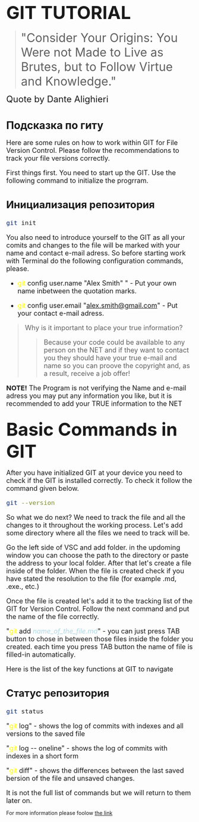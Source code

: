 # <font size = 15>GIT TUTORIAL </font> 

><font size = 6>"Consider Your Origins: You Were not Made to Live as Brutes, but to Follow Virtue and Knowledge."</font>

<font size = 5> Quote by Dante Alighieri </font>

# Подсказка по гиту

<font size = 4>Here are some rules on how to work within GIT for File Version Control. Please follow the recommendations to track your file versions correctly.

First things first. You need to start up the GIT. Use the following command to initialize the progrram.

## Инициализация репозитория

```sh
git init
```

You also need to introduce yourself to the GIT as all your comits and changes to the file will be marked with your name and contact e-mail adress. So before starting work with Terminal do the following configuration commands, please.

* <font color = yellow>git</font> config user.name "Alex Smith" " - Put your own name inbetween the quotation marks.

* <font color = yellow>git</font> config user.email "alex.smith@gmail.com" - Put your contact e-mail adress.

>Why is it important to place your true information?
>>Because your code could be available to any person on the NET and if they want to contact you they should have your true e-mail and name so you can proove the copyright and, as a result, receive a job offer!

**NOTE!** The Program is not verifying the Name and e-mail adress you may put any information you like, but it is recommended to add your TRUE information to the NET</font>

## <font size = 10>Basic Commands in GIT</font>

<font size = 4>After you have initialized GIT at your device you need to check if the GIT is installed correctly. To check it follow the command given below.

```sh
git --version
```

So what we do next? We need to track the file and all the changes to it throughout the working process.
Let's add some directory where all the files we need to track will be.

Go the left side of VSC and add folder. in the updoming window you can choose the path to the directory or paste the address to your local folder. After that let's create a file inside of the folder. When the file is created check if you have stated the resolution to the file (for example .md, .exe., etc.)

Once the file is created let's add it to the tracking list of the GIT  for Version Control. Follow the next command and put the name of the file correctly.

"<font color = yellow>git</font> add <font color = lightblue>*name_of_the_file.md*</font>"  - you can just press TAB button to chose in between those files inside the folder you created. each time you press TAB button the name of file is filled-in automatically.


Here is the list of the key functions at GIT to navigate


## Статус репозитория

```sh
git status
```
"<font color = yellow>git</font> log" - shows the log of commits with indexes and all versions to the saved file

"<font color = yellow>git</font> log -- oneline" - shows the log of commits with indexes in a short form

"<font color = yellow>git</font> diff" - shows the differences between the last saved bersion of the file and unsaved changes.

It is not the full list of commands but we will return to them later on.</font>

For more information please foolow [the link](https://medium.com/make-apps-simple/git-commands-9541debf2f4a)


